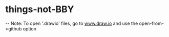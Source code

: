 # things-not-BBY
-- Note: To open '.drawio' files, go to www.draw.io and use the open-from->github option
